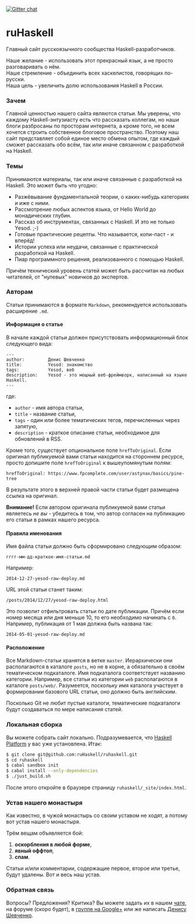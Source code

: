 [![Gitter chat](https://badges.gitter.im/gitterHQ/gitter.png)](https://gitter.im/ruHaskell/forall)

ruHaskell
=========

Главный сайт русскоязычного сообщества Haskell-разработчиков. 

Наше желание - использовать этот прекрасный язык, а не просто разговаривать о нём.<br/>
Наше стремление - объединить всех хаскелистов, говорящих по-русски.<br/>
Наша цель - увеличить долю использования Haskell в России.

### Зачем

Главной ценностью нашего сайта являются статьи. Мы уверены, что каждому Haskell-энтузиасту есть что рассказать коллегам, но наши блоги разбросаны по просторам интернета, а кроме того, не всем хочется строить собственное блоговое пространство. Поэтому наш сайт представляет собой единое место обмена опытом, где каждый сможет рассказать обо всём, так или иначе связанном с разработкой на Haskell.

### Темы

Принимаются материалы, так или иначе связанные с разработкой на Haskell. Это может быть что угодно:

- Разжёвывание фундаментальной теории, о каких-нибудь категориях и иже с ними.
- Рассмотрение любых аспектов языка, от Hello World до монадических глубин.
- Рассказ об инструментах, связанных с Haskell. И это не только Yesod. ;-)
- Готовые практические рецепты. Что называется, копи-паст - и вперёд!
- Истории успеха или неудачи, связанные с практической разработкой на Haskell.
- Пиар программного решения, реализованного с помощью Haskell.

Причём технический уровень статей может быть рассчитан на любых читателей, от "нулевых" новичков до экспертов.

### Авторам

Статьи принимаются в формате `Markdown`, рекомендуется использовать расширение `.md`.

#### Информация о статье

В начале каждой статьи должен присутствовать информационный блок следующего вида:

```
---
author:         Денис Шевченко
title:          Yesod: знакомство
tags:           Yesod, веб
description:    Yesod - это мощный веб-фреймворк, написанный на языке Haskell.
---
```

где:

- `author` - имя автора статьи,
- `title` - название статьи,
- `tags` - один или более тематических тегов, перечисленных через запятую,
- `description` - краткое описание статьи, необходимое для обновлений в RSS.

Кроме того, существует опциональное поле `hrefToOriginal`. Если оригинал публикуемой вами статьи находится на стороннем ресурсе, просто допишите поле `hrefToOriginal` к вышеупомянутым полям:

```
hrefToOriginal: https://www.fpcomplete.com/user/astynax/basics/pine-tree
```

В результате этого в верхней правой части статьи будет размещена ссылка на оригинал.

**Внимание!** Если автором оригинала публикуемой вами статьи являетесь _не вы_ - убедитесь в том, что автор согласен на публикацию его статьи в рамках нашего ресурса.

#### Правила именования

Имя файла статьи должно быть сформировано следующим образом:

```
гггг-мм-дд-краткое-имя-статьи.md
```

Например:

```
2014-12-27-yesod-raw-deploy.md
```

URL этой статьи станет таким:

```
/posts/2014/12/27/yesod-raw-deploy.html
```

Это позволит отфильтровать статьи по дате публикации. Причём если номер месяца или дня меньше 10, то его необходимо начинать с `0`. Например, публикация от 1 мая должна быть названа так:

```
2014-05-01-yesod-raw-deploy.md
```

#### Расположение

Все Markdown-статьи хранятся в ветке `master`. Иерархически они располагаются в каталоге `posts`, но не в корне, а обязательно в своём тематическом подкаталоге. Имя подкаталога соответствует названию категории. Например, все статьи из категории `web` располагаются в каталоге `posts/web/`. Разумеется, поскольку имя каталога участвует в формировании базового URL статьи, оно должно быть английским.

Посколько Git не любит пустые каталоги, тематические подкаталоги будут создаваться по мере написания статей.

### Локальная сборка

Вы можете собрать сайт локально. Подразумевается, что [Haskell Platform](https://www.haskell.org/platform/) у вас уже установлена. Итак:

```bash
$ git clone git@github.com:ruHaskell/ruhaskell.git
$ cd ruhaskell
$ cabal sandbox init
$ cabal install --only-dependencies
$ ./just_build.sh
```

После этого откройте в браузере страницу `ruhaskell/_site/index.html`.

### Устав нашего монастыря

Как известно, в чужой монастырь со своим уставом не ходят, а потому вот устав нашего монастыря.

Трём вещам объявляется бой:

1. **оскорбления в любой форме**,
2. **явный оффтоп**,
3. **спам**.

Статьи и/или комментарии, содержащие первое, второе или третье, будут удалены. Вот и весь наш устав.

### Обратная связь

Вопросы? Предложения? Критика? Вы можете задать их в нашем [чате](https://gitter.im/ruHaskell/forall), на форуме (скоро будет), в [группе на Google+](https://plus.google.com/communities/117343381540538069054) или же написать [Денису Шевченко](mailto:me@dshevchenko.biz).

